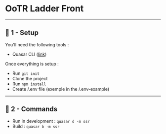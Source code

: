# OoTR Ladder Front

***
## 🔧 1 - Setup

You'll need the following tools :

- Quasar CLI ([link](https://quasar.dev/start/quasar-cli))

Once everything is setup :

- Run `git init`
- Clone the project
- Run `npm install`
- Create /.env file (exemple in the /.env-example)

***
## 🚀 2 - Commands

- Run in development : `quasar d -m ssr`
- Build : `quasar b -m ssr`
